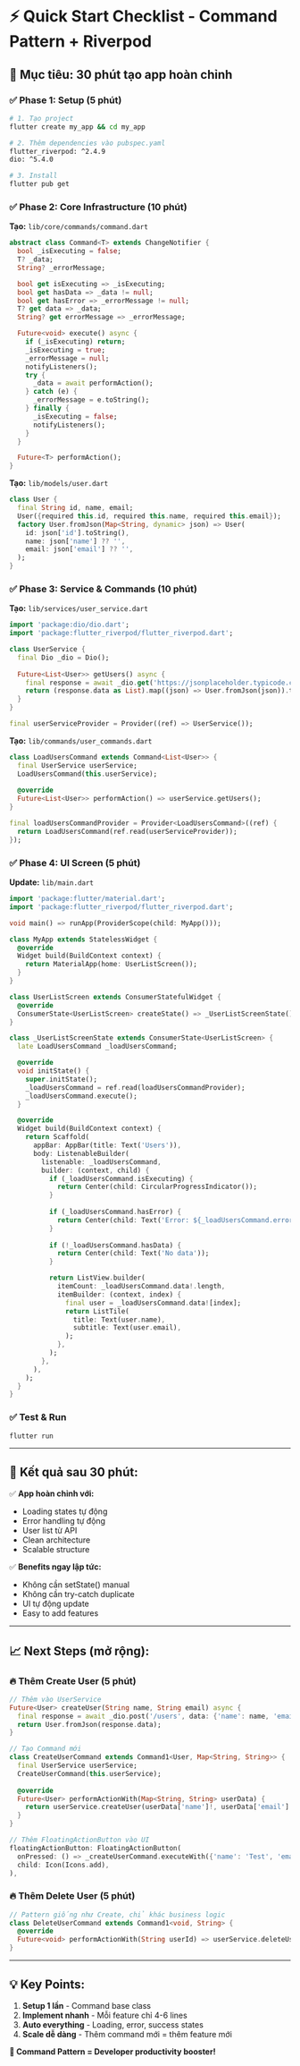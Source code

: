 # ⚡ Quick Start Checklist - Command Pattern + Riverpod

## 🎯 Mục tiêu: 30 phút tạo app hoàn chỉnh

### ✅ Phase 1: Setup (5 phút)
```bash
# 1. Tạo project
flutter create my_app && cd my_app

# 2. Thêm dependencies vào pubspec.yaml
flutter_riverpod: ^2.4.9
dio: ^5.4.0

# 3. Install
flutter pub get
```

### ✅ Phase 2: Core Infrastructure (10 phút)

**Tạo:** `lib/core/commands/command.dart`
```dart
abstract class Command<T> extends ChangeNotifier {
  bool _isExecuting = false;
  T? _data;
  String? _errorMessage;

  bool get isExecuting => _isExecuting;
  bool get hasData => _data != null;
  bool get hasError => _errorMessage != null;
  T? get data => _data;
  String? get errorMessage => _errorMessage;

  Future<void> execute() async {
    if (_isExecuting) return;
    _isExecuting = true;
    _errorMessage = null;
    notifyListeners();
    try {
      _data = await performAction();
    } catch (e) {
      _errorMessage = e.toString();
    } finally {
      _isExecuting = false;
      notifyListeners();
    }
  }

  Future<T> performAction();
}
```

**Tạo:** `lib/models/user.dart`
```dart
class User {
  final String id, name, email;
  User({required this.id, required this.name, required this.email});
  factory User.fromJson(Map<String, dynamic> json) => User(
    id: json['id'].toString(),
    name: json['name'] ?? '',
    email: json['email'] ?? '',
  );
}
```

### ✅ Phase 3: Service & Commands (10 phút)

**Tạo:** `lib/services/user_service.dart`
```dart
import 'package:dio/dio.dart';
import 'package:flutter_riverpod/flutter_riverpod.dart';

class UserService {
  final Dio _dio = Dio();
  
  Future<List<User>> getUsers() async {
    final response = await _dio.get('https://jsonplaceholder.typicode.com/users');
    return (response.data as List).map((json) => User.fromJson(json)).toList();
  }
}

final userServiceProvider = Provider((ref) => UserService());
```

**Tạo:** `lib/commands/user_commands.dart`
```dart
class LoadUsersCommand extends Command<List<User>> {
  final UserService userService;
  LoadUsersCommand(this.userService);
  
  @override
  Future<List<User>> performAction() => userService.getUsers();
}

final loadUsersCommandProvider = Provider<LoadUsersCommand>((ref) {
  return LoadUsersCommand(ref.read(userServiceProvider));
});
```

### ✅ Phase 4: UI Screen (5 phút)

**Update:** `lib/main.dart`
```dart
import 'package:flutter/material.dart';
import 'package:flutter_riverpod/flutter_riverpod.dart';

void main() => runApp(ProviderScope(child: MyApp()));

class MyApp extends StatelessWidget {
  @override
  Widget build(BuildContext context) {
    return MaterialApp(home: UserListScreen());
  }
}

class UserListScreen extends ConsumerStatefulWidget {
  @override
  ConsumerState<UserListScreen> createState() => _UserListScreenState();
}

class _UserListScreenState extends ConsumerState<UserListScreen> {
  late LoadUsersCommand _loadUsersCommand;

  @override
  void initState() {
    super.initState();
    _loadUsersCommand = ref.read(loadUsersCommandProvider);
    _loadUsersCommand.execute();
  }

  @override
  Widget build(BuildContext context) {
    return Scaffold(
      appBar: AppBar(title: Text('Users')),
      body: ListenableBuilder(
        listenable: _loadUsersCommand,
        builder: (context, child) {
          if (_loadUsersCommand.isExecuting) {
            return Center(child: CircularProgressIndicator());
          }
          
          if (_loadUsersCommand.hasError) {
            return Center(child: Text('Error: ${_loadUsersCommand.errorMessage}'));
          }
          
          if (!_loadUsersCommand.hasData) {
            return Center(child: Text('No data'));
          }

          return ListView.builder(
            itemCount: _loadUsersCommand.data!.length,
            itemBuilder: (context, index) {
              final user = _loadUsersCommand.data![index];
              return ListTile(
                title: Text(user.name),
                subtitle: Text(user.email),
              );
            },
          );
        },
      ),
    );
  }
}
```

### ✅ Test & Run
```bash
flutter run
```

---

## 🚀 Kết quả sau 30 phút:

✅ **App hoàn chỉnh với:**
- Loading states tự động
- Error handling tự động  
- User list từ API
- Clean architecture
- Scalable structure

✅ **Benefits ngay lập tức:**
- Không cần setState() manual
- Không cần try-catch duplicate
- UI tự động update
- Easy to add features

---

## 📈 Next Steps (mở rộng):

### 🔥 Thêm Create User (5 phút)
```dart
// Thêm vào UserService
Future<User> createUser(String name, String email) async {
  final response = await _dio.post('/users', data: {'name': name, 'email': email});
  return User.fromJson(response.data);
}

// Tạo Command mới
class CreateUserCommand extends Command1<User, Map<String, String>> {
  final UserService userService;
  CreateUserCommand(this.userService);
  
  @override
  Future<User> performActionWith(Map<String, String> userData) {
    return userService.createUser(userData['name']!, userData['email']!);
  }
}

// Thêm FloatingActionButton vào UI
floatingActionButton: FloatingActionButton(
  onPressed: () => _createUserCommand.executeWith({'name': 'Test', 'email': 'test@example.com'}),
  child: Icon(Icons.add),
),
```

### 🔥 Thêm Delete User (5 phút)
```dart
// Pattern giống như Create, chỉ khác business logic
class DeleteUserCommand extends Command1<void, String> {
  @override
  Future<void> performActionWith(String userId) => userService.deleteUser(userId);
}
```

---

## 💡 Key Points:

1. **Setup 1 lần** - Command base class
2. **Implement nhanh** - Mỗi feature chỉ 4-6 lines
3. **Auto everything** - Loading, error, success states
4. **Scale dễ dàng** - Thêm command mới = thêm feature mới

**🎯 Command Pattern = Developer productivity booster!** 